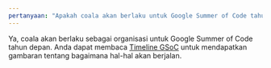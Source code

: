 ```yaml
---
pertanyaan: "Apakah coala akan berlaku untuk Google Summer of Code tahun depan?"
---
```

Ya, coala akan berlaku sebagai organisasi untuk Google Summer of Code tahun depan. Anda dapat membaca [Timeline GSoC](https://developers.google.com/open-source/gsoc/timeline) untuk mendapatkan gambaran tentang bagaimana hal-hal akan berjalan.
